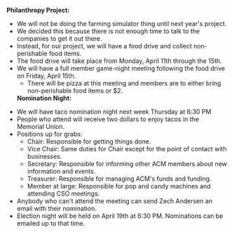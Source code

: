 <strong>Philanthropy Project:</strong>
<ul>
	<li>We will not be doing the farming simulator thing until next year's project.</li>
	<li>We decided this because there is not enough time to talk to the companies to get it out there.</li>
	<li>Instead, for our project, we will have a food drive and collect non-perishable food items.</li>
	<li>The food drive will take place from Monday, April 11th through the 15th.</li>
	<li>We will have a full member game-night meeting following the food drive on Friday, April 15th.
<ul>
	<li>There will be pizza at this meeting and members are to either bring non-perishable food items or $2.</li>
</ul>
</li>
<strong>Nomination Night:</strong></ul>
<ul>
	<li>We will have taco nomination night next week Thursday at 6:30 PM</li>
	<li>People who attend will receive two dollars to enjoy tacos in the Memorial Union.</li>
	<li>Positions up for grabs:
<ul>
	<li>Chair: Responsible for getting things done.</li>
	<li>Vice Chair: Same duties for Chair except for the point of contact with businesses.</li>
	<li>Secretary: Responsible for informing other ACM members about new information and events.</li>
	<li>Treasurer: Responsible for managing ACM's funds and funding.</li>
	<li>Member at large: Responsible for pop and candy machines and attending CSO meetings.</li>
</ul>
</li>
	<li>Anybody who can't attend the meeting can send Zech Andersen an email with their nomination.</li>
	<li>Election night will be held on April 19th at 6:30 PM. Nominations can be  emailed up to that time.</li>
</ul>